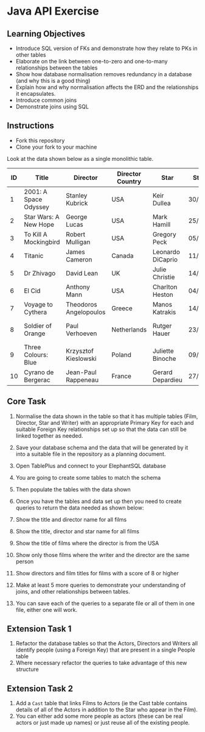 # Java API Exercise

## Learning Objectives
- Introduce SQL version of FKs and demonstrate how they relate to PKs in other tables
- Elaborate on the link between one-to-zero and one-to-many relationships between the tables
- Show how database normalisation removes redundancy in a database (and why this is a good thing)
- Explain how and why normalisation affects the ERD and the relationships it encapsulates.
- Introduce common joins
- Demonstrate joins using SQL

## Instructions

- Fork this repository
- Clone your fork to your machine

Look at the data shown below as a single monolithic table.

| ID | Title                 | Director               | Director Country | Star              | Star DOB   | Writer                   | Writer Email          | Year | Genre           | Score |
|----|-----------------------|------------------------|------------------|-------------------|------------|--------------------------|-----------------------|------|-----------------|-------|
| 1  | 2001: A Space Odyssey | Stanley Kubrick        | USA              | Keir Dullea       | 30/05/1936 | Arthur C Clarke          | arthur@clarke.com     | 1968 | Science Fiction | 10    |
| 2  | Star Wars: A New Hope | George Lucas           | USA              | Mark Hamill       | 25/09/1951 | George Lucas             | george@email.com      | 1977 | Science Fiction | 7     |
| 3  | To Kill A Mockingbird | Robert Mulligan        | USA              | Gregory Peck      | 05/04/1916 | Harper Lee               | harper@lee.com        | 1962 | Drama           | 10    |
| 4  | Titanic               | James Cameron          | Canada           | Leonardo DiCaprio | 11/11/1974 | James Cameron            | james@cameron.com     | 1997 | Romance         | 5     |
| 5  | Dr Zhivago            | David Lean             | UK               | Julie Christie    | 14/04/1940 | Boris Pasternak          | boris@boris.com       | 1965 | Historical      | 8     |
| 6  | El Cid                | Anthony Mann           | USA              | Charlton Heston   | 04/10/1923 | Frederick Frank          | fred@frank.com        | 1961 | Historical      | 6     |
| 7  | Voyage to Cythera     | Theodoros Angelopoulos | Greece           | Manos Katrakis    | 14/08/1908 | Theodoros Angelopoulos   | theo@angelopoulos.com | 1984 | Drama           | 8     |
| 8  | Soldier of Orange     | Paul Verhoeven         | Netherlands      | Rutger Hauer      | 23/01/1944 | Erik Hazelhoff Roelfzema | erik@roelfzema.com    | 1977 | Thriller        | 8     |
| 9  | Three Colours: Blue   | Krzysztof Kieslowski   | Poland           | Juliette Binoche  | 09/03/1964 | Krzysztof Kieslowski     | email@email.com       | 1993 | Drama           | 8     |
| 10 | Cyrano de Bergerac    | Jean-Paul Rappeneau    | France           | Gerard Depardieu  | 27/12/1948 | Edmond Rostand           | edmond@rostand.com    | 1990 | Historical      | 9     |

## Core Task

1. Normalise the data shown in the table so that it has multiple tables (Film, Director, Star and Writer) with an appropriate Primary Key for each and suitable Foreign Key relationships set up so that the data can still be linked together as needed.
2. Save your database schema and the data that will be generated by it into a suitable file in the repository as a planning document.
3. Open TablePlus and connect to your ElephantSQL database
4. You are going to create some tables to match the schema
5. Then populate the tables with the data shown
6. Once you have the tables and data set up then you need to create queries to return the data needed as shown below:

1. Show the title and director name for all films
2. Show the title, director and star name for all films
3. Show the title of films where the director is from the USA
4. Show only those films where the writer and the director are the same person
5. Show directors and film titles for films with a score of 8 or higher
6. Make at least 5 more queries to demonstrate your understanding of joins, and other relationships between tables.

7. You can save each of the queries to a separate file or all of them in one file, either one will work.

## Extension Task 1

1. Refactor the database tables so that the Actors, Directors and Writers all identify people (using a Foreign Key) that are present in a single People table
2. Where necessary refactor the queries to take advantage of this new structure

## Extension Task 2

1. Add a `Cast` table that links Films to Actors (ie the Cast table contains details of all of the Actors in addition to the Star who appear in the Film).
2. You can either add some more people as actors (these can be real actors or just made up names) or just reuse all of the existing people.
